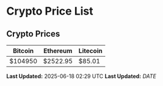 # Crypto Price List

## Crypto Prices
| Bitcoin | Ethereum | Litecoin |
| ------- | -------- | -------- |
| $104950 | $2522.95 | $85.01 |
**Last Updated:** 2025-06-18 02:29 UTC
**Last Updated:** $DATE$
